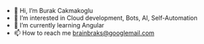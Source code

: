 - 👋 Hi, I’m Burak Cakmakoglu
- 👀 I’m interested in Cloud development, Bots, AI, Self-Automation
- 🌱 I’m currently learning Angular
- 📫 How to reach me brainbraks@googlemail.com

<!---
bcakmakoglu/bcakmakoglu is a ✨ special ✨ repository because its `README.md` (this file) appears on your GitHub profile.
You can click the Preview link to take a look at your changes.
--->

